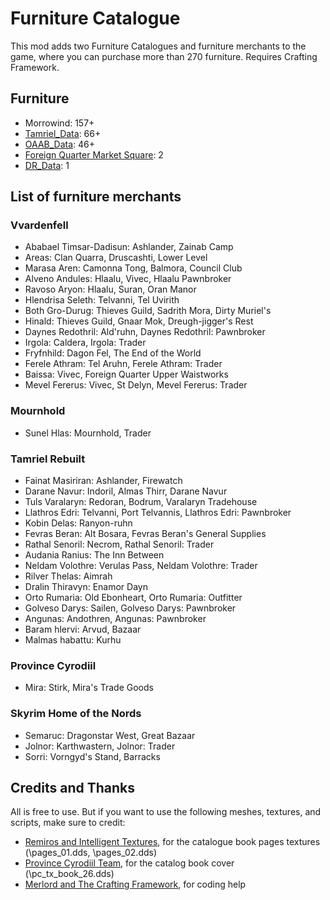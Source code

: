 # Furniture Catalogue

This mod adds two Furniture Catalogues and furniture merchants to the game, where you can purchase more than 270 furniture. Requires Crafting Framework.

## Furniture

- Morrowind: 157+
- [Tamriel_Data](https://www.nexusmods.com/morrowind/mods/44537): 66+
- [OAAB_Data](https://www.nexusmods.com/morrowind/mods/49042): 46+
- [Foreign Quarter Market Square](https://www.nexusmods.com/morrowind/mods/51700): 2
- [DR_Data](https://www.nexusmods.com/morrowind/mods/51776): 1

## List of furniture merchants

### Vvardenfell 
- Ababael Timsar-Dadisun: Ashlander, Zainab Camp
- Areas: Clan Quarra, Druscashti, Lower Level
- Marasa Aren: Camonna Tong, Balmora, Council Club
- Alveno Andules: Hlaalu, Vivec, Hlaalu Pawnbroker
- Ravoso Aryon: Hlaalu, Suran, Oran Manor
- Hlendrisa Seleth: Telvanni, Tel Uvirith
- Both Gro-Durug: Thieves Guild, Sadrith Mora, Dirty Muriel's
- Hinald: Thieves Guild, Gnaar Mok, Dreugh-jigger's Rest
- Daynes Redothril: Ald'ruhn, Daynes Redothril: Pawnbroker
- Irgola: Caldera, Irgola: Trader
- Fryfnhild: Dagon Fel, The End of the World
- Ferele Athram: Tel Aruhn, Ferele Athram: Trader
- Baissa: Vivec, Foreign Quarter Upper Waistworks
- Mevel Fererus: Vivec, St Delyn, Mevel Fererus: Trader

### Mournhold
- Sunel Hlas: Mournhold, Trader

### Tamriel Rebuilt
- Fainat Masiriran: Ashlander, Firewatch
- Darane Navur: Indoril, Almas Thirr, Darane Navur
- Tuls Varalaryn: Redoran, Bodrum, Varalaryn Tradehouse
- Llathros Edri: Telvanni, Port Telvannis, Llathros Edri: Pawnbroker
- Kobin Delas: Ranyon-ruhn
- Fevras Beran: Alt Bosara, Fevras Beran's General Supplies
- Rathal Senoril: Necrom, Rathal Senoril: Trader
- Audania Ranius: The Inn Between
- Neldam Volothre: Verulas Pass, Neldam Volothre: Trader
- Rilver Thelas: Aimrah
- Dralin Thiravyn: Enamor Dayn
- Orto Rumaria: Old Ebonheart, Orto Rumaria: Outfitter
- Golveso Darys: Sailen, Golveso Darys: Pawnbroker
- Angunas: Andothren, Angunas: Pawnbroker
- Baram hlervi: Arvud, Bazaar
- Malmas habattu: Kurhu

### Province Cyrodiil
- Mira: Stirk, Mira's Trade Goods

### Skyrim Home of the Nords
- Semaruc: Dragonstar West, Great Bazaar
- Jolnor: Karthwastern, Jolnor: Trader
- Sorri: Vorngyd's Stand, Barracks

## Credits and Thanks 

All is free to use. But if you want to use the following meshes, textures, and scripts, make sure to credit:

- [Remiros and Intelligent Textures](https://www.nexusmods.com/morrowind/mods/47469), for the catalogue book pages textures (\pages_01.dds, \pages_02.dds)
- [Province Cyrodiil Team](https://www.nexusmods.com/morrowind/mods/49042), for the catalog book cover (\pc_tx_book_26.dds)
- [Merlord and The Crafting Framework](https://www.nexusmods.com/morrowind/mods/51009), for coding help